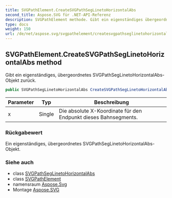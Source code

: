 ```yaml
---
title: SVGPathElement.CreateSVGPathSegLinetoHorizontalAbs
second_title: Aspose.SVG für .NET-API-Referenz
description: SVGPathElement methode. Gibt ein eigenständiges übergeordnetes SVGPathSegLinetoHorizontalAbsObjekt zurück.
type: docs
weight: 150
url: /de/net/aspose.svg/svgpathelement/createsvgpathseglinetohorizontalabs/
---
```

## SVGPathElement.CreateSVGPathSegLinetoHorizontalAbs method

Gibt ein eigenständiges, übergeordnetes SVGPathSegLinetoHorizontalAbs-Objekt zurück.

```csharp
public SVGPathSegLinetoHorizontalAbs CreateSVGPathSegLinetoHorizontalAbs(float x)
```

| Parameter | Typ | Beschreibung |
| --- | --- | --- |
| x | Single | Die absolute X-Koordinate für den Endpunkt dieses Bahnsegments. |

### Rückgabewert

Ein eigenständiges, übergeordnetes SVGPathSegLinetoHorizontalAbs-Objekt.

### Siehe auch

* class [SVGPathSegLinetoHorizontalAbs](../../../aspose.svg.paths/svgpathseglinetohorizontalabs/)
* class [SVGPathElement](../)
* namensraum [Aspose.Svg](../../svgpathelement/)
* Montage [Aspose.SVG](../../../)


